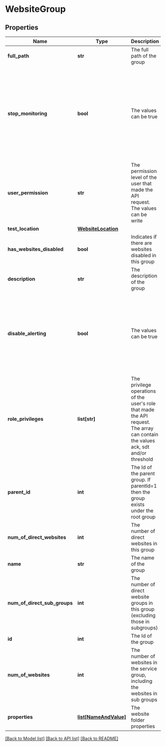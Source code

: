 # WebsiteGroup

## Properties
Name | Type | Description | Notes
------------ | ------------- | ------------- | -------------
**full_path** | **str** | The full path of the group | [optional] 
**stop_monitoring** | **bool** | The values can be true|false where true: monitoring is disabled for the websites in the group false: monitoring is enabled for the websites in the group If stopMonitoring&#x3D;true, then alerting will also be disabled by default for the websites in the group | [optional] 
**user_permission** | **str** | The permission level of the user that made the API request. The values can be write|read|ack | [optional] 
**test_location** | [**WebsiteLocation**](WebsiteLocation.md) |  | [optional] 
**has_websites_disabled** | **bool** | Indicates if there are websites disabled in this group | [optional] 
**description** | **str** | The description of the group | [optional] 
**disable_alerting** | **bool** | The values can be true|false where true: alerting is disabled for the websites in the group false: alerting is enabled for the websites in the group If stopMonitoring&#x3D;true, then alerting will also be disabled by default for the websites in the group | [optional] 
**role_privileges** | **list[str]** | The privilege operations of the user&#x27;s role that made the API request.  The array can contain the values ack, sdt and/or threshold | [optional] 
**parent_id** | **int** | The Id of the parent group. If parentId&#x3D;1 then the group exists under the root group | [optional] 
**num_of_direct_websites** | **int** | The number of direct websites in this group | [optional] 
**name** | **str** | The name of the group | 
**num_of_direct_sub_groups** | **int** | The number of direct website groups in this group (excluding those in subgroups) | [optional] 
**id** | **int** | The Id of the group | [optional] 
**num_of_websites** | **int** | The number of websites in the service group, including the websites in sub groups | [optional] 
**properties** | [**list[NameAndValue]**](NameAndValue.md) | The website folder properties | [optional] 

[[Back to Model list]](../README.md#documentation-for-models) [[Back to API list]](../README.md#documentation-for-api-endpoints) [[Back to README]](../README.md)

